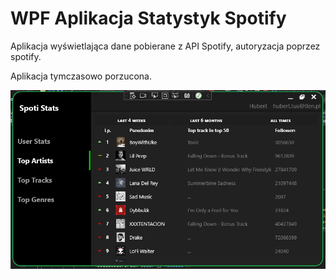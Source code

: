 # WPF Aplikacja Statystyk Spotify
Aplikacja wyświetlająca dane pobierane z API Spotify, autoryzacja poprzez spotify.

Aplikacja tymczasowo porzucona.

![](/app.png)
